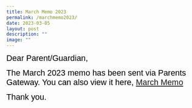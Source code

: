```yaml
---
title: March Memo 2023
permalink: /marchmemo2023/
date: 2023-03-05
layout: post
description: ""
image: ""
---
```

<span style="font-size:16.0pt;font-family:Arial;color:black">Dear Parent/Guardian,

<span style="font-size:16.0pt;font-family:Arial;color:black">The March 2023 memo has been sent via Parents Gateway.  You can also view it here, [March Memo](/files/Monthly%20Memo/Marchmemo2023.pdf)

<span style="font-size:16.0pt;font-family:Arial;color:black">Thank you.<br>